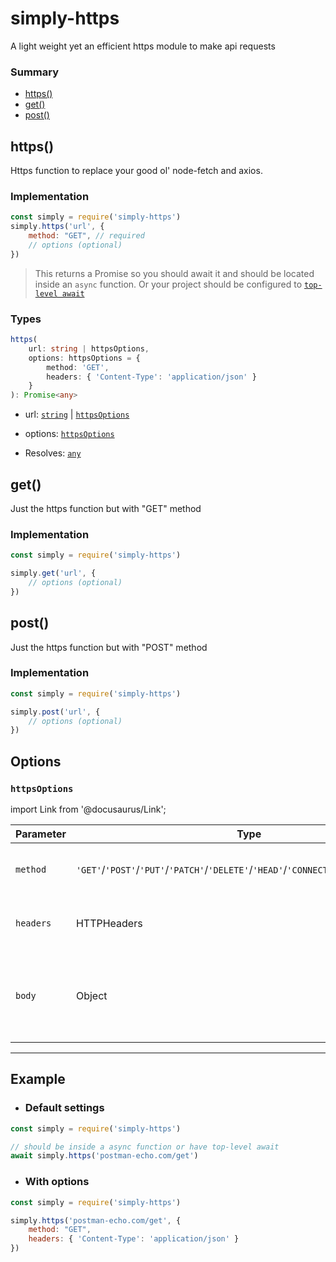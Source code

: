 # simply-https

A light weight yet an efficient https module to make api requests

### Summary

- [https()](#https)
- [get()](#get)
- [post()](#post)


## https()

Https function to replace your good ol' node-fetch and axios.

### Implementation
```js
const simply = require('simply-https')
simply.https('url', {
    method: "GET", // required
    // options (optional)
})
```

> This returns a Promise so you should await it and should be located inside an `async` function. Or your project should be configured to [`top-level await`](https://developer.mozilla.org/en-US/docs/Web/JavaScript/Reference/Operators/await#top_level_await)

### Types
```ts
https(
	url: string | httpsOptions,
	options: httpsOptions = {
		method: 'GET',
		headers: { 'Content-Type': 'application/json' }
	}
): Promise<any>
```

- url: [`string`](https://developer.mozilla.org/en-US/docs/Web/JavaScript/Reference/Global_Objects/String) | [`httpsOptions`](#httpsoptions)
- options: [`httpsOptions`](#httpsoptions)

- Resolves: [`any`](https://www.typescriptlang.org/docs/handbook/2/everyday-types.html#any)


## get()

Just the https function but with "GET" method

### Implementation
```js
const simply = require('simply-https')

simply.get('url', {
    // options (optional)
})
```

## post()

Just the https function but with "POST" method

### Implementation
```js
const simply = require('simply-https')

simply.post('url', {
    // options (optional)
})
```


## Options

### `httpsOptions`


import Link from '@docusaurus/Link';

| Parameter | Type | Required | Default    | Description |
| --------- | ----- | -------- | -------- | ---------- |
| `method`   | <Link to="https://developer.mozilla.org/en-US/docs/Web/JavaScript/Reference/Global_Objects/String">`'GET'`/`'POST'`/`'PUT'`/`'PATCH'`/`'DELETE'`/`'HEAD'`/`'CONNECT'`/`'OPTIONS'`/`'TRACE'`</Link> | ❌  | "GET" | Provide a method to access the api |
| `headers`   | <Link to="https://developer.mozilla.org/en-US/docs/Web/HTTP/Headers">HTTPHeaders</Link> | ❌  | { 'Content-Type': 'application/json' } | The header of the request |
| `body`   | <Link to="https://developer.mozilla.org/en-US/docs/Web/JavaScript/Reference/Global_Objects/Object">Object</Link> | ❌  | _none_ | The body to send the request (cannot be used in 'GET' request) |

-----------------------

## Example

- ### Default settings


```js title="https.js"
const simply = require('simply-https')

// should be inside a async function or have top-level await
await simply.https('postman-echo.com/get')
```

- ### With options

```js title="https.js"
const simply = require('simply-https')

simply.https('postman-echo.com/get', {
    method: "GET",
    headers: { 'Content-Type': 'application/json' }
})
```